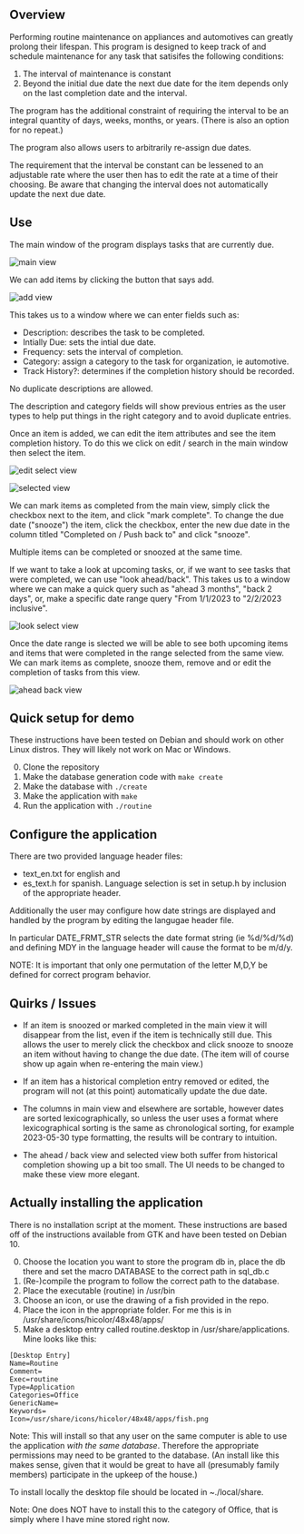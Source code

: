 ## Overview
Performing routine maintenance on appliances and automotives can greatly prolong
their lifespan. This program is designed to keep track of and schedule
maintenance for any task that satisifes the following conditions:
1. The interval of maintenance is constant
2. Beyond the initial due date the next due date for the item depends only on the last completion date and the interval. 

The program has the additional constraint of requiring the interval to be an
integral quantity of days, weeks, months, or years. (There is also an option for
no repeat.)

The program also allows users to arbitrarily re-assign due dates.

The requirement that the interval be constant can be lessened to an adjustable
rate where the user then has to edit the rate at a time of their choosing. 
Be aware that changing the interval does not automatically update the next due date.

## Use
The main window of the program displays tasks that are currently due. 

![main view](Images/main.png)

We can add items by clicking the button that says add.

![add view](Images/add.png)

This takes us to a window where we can enter fields such as:
- Description: describes the task to be completed.
- Intially Due: sets the intial due date.
- Frequency: sets the interval of completion.
- Category: assign a category to the task for organization, ie automotive.
- Track History?: determines if the completion history should be recorded. 

No duplicate descriptions are allowed. 

The description and category fields will show previous entries as the user types
to help put things in the right category and to avoid duplicate entries. 

Once an item is added, we can edit the item attributes and see the item 
completion history. To do this we click on edit / search in the main window
then select the item.

![edit select view](Images/search.png)

![selected view](Images/selected.png)

We can mark items as completed from the main view, simply click the checkbox 
next to the item, and click "mark complete". 
To change the due date ("snooze") the item, click the checkbox, enter the new 
due date in the column titled "Completed on / Push back to" and click "snooze". 

Multiple items can be completed or snoozed at the same time.

If we want to take a look at upcoming tasks, or, if we want to see tasks that 
were completed, we can use "look ahead/back". This takes us to a window where
we can make a quick query such as "ahead 3 months", "back 2 days", or, make a 
specific date range query "From 1/1/2023 to "2/2/2023 inclusive".

![look select view](Images/look.png)

Once the date range is slected we will be able to see both upcoming items and
items that were completed in the range selected from the same view. We can 
mark items as complete, snooze them, remove and or edit the completion of tasks
from this view. 

![ahead back view](Images/ahead.png)

## Quick setup for demo
These instructions have been tested on Debian and should work on other Linux 
distros. They will likely not work on Mac or Windows.

0. Clone the repository
1. Make the database generation code with ```make create```
2. Make the database with ```./create```
3. Make the application with ```make```
4. Run the application with ```./routine```

## Configure the application
There are two provided language header files:
- text\_en.txt for english and 
- es\_text.h for spanish. 
Language selection is set in setup.h by inclusion of the appropriate header. 

Additionally the user may configure how date strings are displayed and handled
by the program by editing the langugae header file.

In particular DATE\_FRMT\_STR selects the date format string (ie %d/%d/%d) and
defining MDY in the language header will cause the format to be m/d/y.

NOTE: It is important that only one permutation of the letter M,D,Y be defined
      for correct program behavior.

## Quirks / Issues
- If an item is snoozed or marked completed in the main view it will disappear
from the list, even if the item is technically still due. This allows the user
to merely click the checkbox and click snooze to snooze an item without having
to change the due date. (The item will of course show up again when re-entering
the main view.) 

- If an item has a historical completion entry removed or edited, the program 
will not (at this point) automatically update the due date. 

- The columns in main view and elsewhere are sortable, however dates are sorted
lexicographically, so unless the user uses a format where lexicographical sorting is
the same as chronological sorting, for example 2023-05-30 type formatting, the
results will be contrary to intuition.  

- The ahead / back view and selected view both suffer from historical completion
showing up a bit too small. The UI needs to be changed to make these view more
elegant. 

## Actually installing the application
There is no installation script at the moment. These instructions are based off
of the instructions available from GTK and have been tested on Debian 10. 

0. Choose the location you want to store the program db in, place the db there and set the macro DATABASE to the correct path in sql\_db.c 
1. (Re-)compile the program to follow the correct path to the database.
2. Place the executable (routine) in /usr/bin
3. Choose an icon, or use the drawing of a fish provided in the repo.
4. Place the icon in the appropriate folder. For me this is in /usr/share/icons/hicolor/48x48/apps/
5. Make a desktop entry called routine.desktop in /usr/share/applications. Mine looks like this: 
```
[Desktop Entry]
Name=Routine
Comment=
Exec=routine
Type=Application
Categories=Office
GenericName=
Keywords=
Icon=/usr/share/icons/hicolor/48x48/apps/fish.png
```

Note: This will install so that any user on the same computer is able to use
the application <em>with the same database</em>. Therefore the appropriate 
permissions may need to be granted to the database. (An install like this makes 
sense, given that it would be great to have all (presumably family members) 
participate in the upkeep of the house.)

To install locally the desktop file should be located in ~./local/share.

Note: One does NOT have to install this to the category of Office, that is 
simply where I have mine stored right now.
